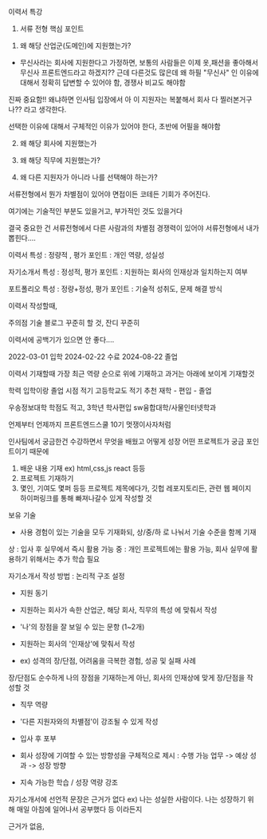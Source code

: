 이력서 특강 


1) 서류 전형 핵심 포인트

1. 왜 해당 산업군(도메인)에 지원했는가?
 -  무신사라는 회사에 지원한다고 가정하면, 보통의 사람들은 이제 옷,패션을 좋아해서 무신사 프론트엔드라고 하겠지?? 근데 다른것도 많은데 왜 하필 "무신사" 인 이유에 대해서 정확히 답변할 수 있어야 함, 경쟁사 비교도 해야함

진짜 중요함!! 왜냐하면 인사팀 입장에서 아 이 지원자는 복붙해서 회사 다 찔러본거구나?? 라고 생각한다.

선택한 이유에 대해서 구체적인 이유가 있어야 한다, 초반에 어필을 해야함



2. 왜 해당 회사에 지원했는가

3. 왜 해당 직무에 지원했는가?

4. 왜 다른 지원자가 아니라 나를 선택해야 하는가?

서류전형에서 뭔가 차별점이 있어야 면접이든 코테든 기회가 주어진다.

여기에는 기술적인 부분도 있을거고, 부가적인 것도 있을거다

결국 중요한 건 서류전형에서 다른 사람과의 차별점 경쟁력이 있어야 서류전형에서 내가 뽑힌다....


이력서  특성 : 정량적 , 평가 포인트 : 개인 역량, 성실성

자기소개서 특성 : 정성적, 평가 포인트 : 지원하는 회사의 인재상과 일치하는지 여부

포트폴리오 특성 : 정량+정성, 평가 포인트 : 기술적 성취도, 문제 해결 방식 





이력서 작성할때, 

주의점 기술 블로그 꾸준히 할 것, 잔디 꾸준히

이력서에 공백기가 있으면 안 좋다....

2022-03-01 입학
2024-02-22 수료
2024-08-22 졸업


이력서 기재할때 가장 최근 역량 순으로 위에 기재하고 과거는 아래에 보이게 기재할것

학력
입학이랑 졸업 시점 적기
고등학교도 적기 추천
재학 - 편입 - 졸업 

우송정보대학 
학점도 적고, 3학년 학사편입 sw융합대학/사물인터넷학과

언제부터 언제까지 프론트엔드스쿨 10기 멋쟁이사자처럼 

인사팀에서 궁금한건 수강하면서 무엇을 배웠고 어떻게 성장 어떤 프로젝트가 궁금 포인트이기 때문에

1) 배운 내용 기재 ex) html,css,js react 등등 
2) 프로젝트 기재하기
3) 몇인, 기여도 몇퍼 등등 프로젝트 제목에다가, 깃헙 레포지토리든, 관련 웹 페이지 하이퍼링크를 통해 빠져나갈수 있게 작성할 것 


보유 기술 
- 사용 경험이 있는 기술을 모두 기재화되, 상/중/하 로 나눠서 기술 수준을 함께 기재

상 : 입사 후 실무에서 즉시 활용 가능
중 : 개인 프로젝트에는 활용 가능, 회사 실무에 활용하기 위해서는 추가 학습 필요




자기소개서 작성 방법 : 논리적 구조 설정

- 지원 동기
 - 지원하는 회사가 속한 산업군, 해당 회사, 직무의 특성 에 맞춰서 작성

- '나'의 장점을 잘 보일 수 있는 문항 (1~2개)
 - 지원하는 회사의 '인재상'에 맞춰서 작성
 - ex) 성격의 장/단점, 어려움을 극복한 경험, 성공 및 실패 사례

장/단점도 순수하게 나의 장점을 기재하는게 아닌, 회사의 인재상에 맞게 장/단점을 작성할 것 




- 직무 역량
 - '다른 지원자와의 차별점'이 강조될 수 있게 작성


- 입사 후 포부
 - 회사 성장에 기여할 수 있는 방향성을 구체적으로 제시 : 수행 가능 업무 -> 예상 성과 -> 성장 방향
 - 지속 가능한 학습 / 성장 역량 강조


자기소개서에 선언적 문장은 근거가 없다
ex) 나는 성실한 사람이다. 나는 성장하기 위해 매일 아침에 일어나서 공부했다 등 이라든지 

근거가 없음, 









